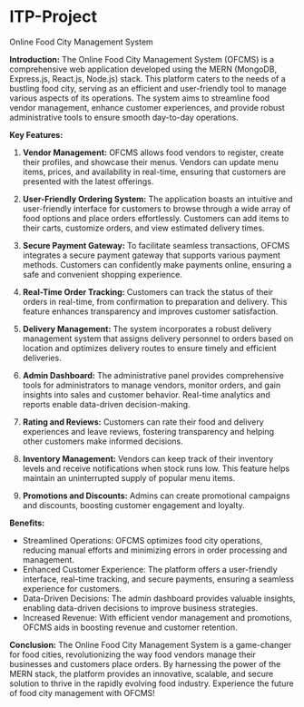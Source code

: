 # ITP-Project
Online Food City Management System



**Introduction:**
The Online Food City Management System (OFCMS) is a comprehensive web application developed using the MERN (MongoDB, Express.js, React.js, Node.js) stack. This platform caters to the needs of a bustling food city, serving as an efficient and user-friendly tool to manage various aspects of its operations. The system aims to streamline food vendor management, enhance customer experiences, and provide robust administrative tools to ensure smooth day-to-day operations.

**Key Features:**

1. **Vendor Management:** OFCMS allows food vendors to register, create their profiles, and showcase their menus. Vendors can update menu items, prices, and availability in real-time, ensuring that customers are presented with the latest offerings.

2. **User-Friendly Ordering System:** The application boasts an intuitive and user-friendly interface for customers to browse through a wide array of food options and place orders effortlessly. Customers can add items to their carts, customize orders, and view estimated delivery times.

3. **Secure Payment Gateway:** To facilitate seamless transactions, OFCMS integrates a secure payment gateway that supports various payment methods. Customers can confidently make payments online, ensuring a safe and convenient shopping experience.

4. **Real-Time Order Tracking:** Customers can track the status of their orders in real-time, from confirmation to preparation and delivery. This feature enhances transparency and improves customer satisfaction.

5. **Delivery Management:** The system incorporates a robust delivery management system that assigns delivery personnel to orders based on location and optimizes delivery routes to ensure timely and efficient deliveries.

6. **Admin Dashboard:** The administrative panel provides comprehensive tools for administrators to manage vendors, monitor orders, and gain insights into sales and customer behavior. Real-time analytics and reports enable data-driven decision-making.

7. **Rating and Reviews:** Customers can rate their food and delivery experiences and leave reviews, fostering transparency and helping other customers make informed decisions.

8. **Inventory Management:** Vendors can keep track of their inventory levels and receive notifications when stock runs low. This feature helps maintain an uninterrupted supply of popular menu items.

9. **Promotions and Discounts:** Admins can create promotional campaigns and discounts, boosting customer engagement and loyalty.

**Benefits:**

- Streamlined Operations: OFCMS optimizes food city operations, reducing manual efforts and minimizing errors in order processing and management.
- Enhanced Customer Experience: The platform offers a user-friendly interface, real-time tracking, and secure payments, ensuring a seamless experience for customers.
- Data-Driven Decisions: The admin dashboard provides valuable insights, enabling data-driven decisions to improve business strategies.
- Increased Revenue: With efficient vendor management and promotions, OFCMS aids in boosting revenue and customer retention.

**Conclusion:**
The Online Food City Management System is a game-changer for food cities, revolutionizing the way food vendors manage their businesses and customers place orders. By harnessing the power of the MERN stack, the platform provides an innovative, scalable, and secure solution to thrive in the rapidly evolving food industry. Experience the future of food city management with OFCMS!

